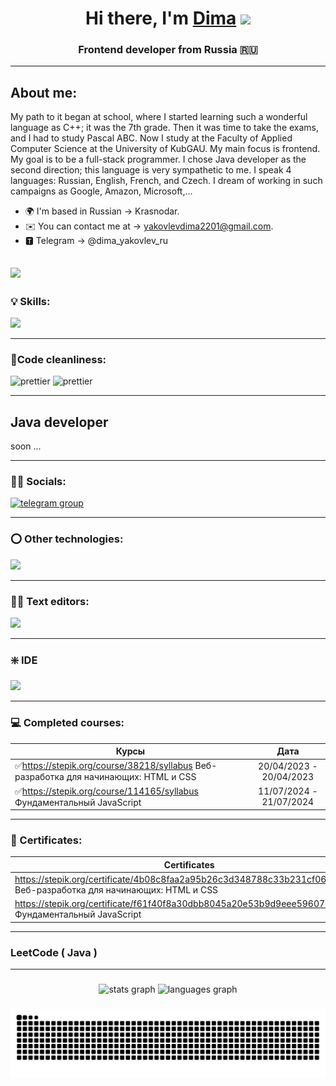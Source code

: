 <h1 align="center">Hi there, I'm <a href="https://daniilshat.ru/" target="_blank">Dima</a> 
<img src="https://github.com/blackcater/blackcater/raw/main/images/Hi.gif" height="32"/></h1>
<h3 align="center">Frontend developer from Russia 🇷🇺</h3>

---

## About me:
My path to it began at school, where I started learning such a wonderful language as C++; it was the 7th grade. Then it was time to take the exams, and I had to study Pascal ABC. Now I study at the Faculty of Applied Computer Science at the University of KubGAU. My main focus is frontend. My goal is to be a full-stack programmer. I chose Java developer as the second direction; this language is very sympathetic to me. I speak 4 languages: Russian, English, French, and Czech. I dream of working in such campaigns as Google, Amazon, Microsoft,...

* 🌍 I'm based in Russian -> Krasnodar.
* ✉️  You can contact me at -> [yakovlevdima2201@gmail.com](mailto:yakovlevdima2201@gmail.com).
* 🆃 Telegram -> @dima_yakovlev_ru

[![](https://visitcount.itsvg.in/api?id=dimaBMW&icon=0&color=0)](https://visitcount.itsvg.in)
---
### 💡 Skills: 

<p align="left">
  <a href="https://skillicons.dev">
    <img src="https://skillicons.dev/icons?i=git,babel,bash,c,cs,cpp,css,docker,html,htmx,js,jest,less,nodejs,npm,powershell,react,redux,sass,svelte,tailwind,ts,vite,bun,fastapi" />
  </a>
</p>
 
---
### 🧹Сode cleanliness:

<p align="left"> 
 <img src="https://icon-icons.com/icons2/2107/PNG/512/file_type_light_prettier_icon_130445.png" width="36" height="36" alt="prettier" />
 <img src="https://icon-icons.com/icons2/2107/PNG/512/file_type_eslint_icon_130613.png" width="36" height="36" alt="prettier" />
</p>

---
## Java developer
 <p>soon ...</p>
 
---

### 🙍‍♂️ Socials:

<div id="badges">
    <a href="https://t.me/dima_yakovlev_ru" target="_blank">
      <img src="https://cdn-icons-png.flaticon.com/512/2111/2111646.png" width="40" height="40" alt="telegram group" />
    </a>
</div>

---
### ⭕ Other technologies:
<p align="left">
  <a href="https://skillicons.dev">
    <img src="https://skillicons.dev/icons?i=ae,au,blender,figma,ai,notion,ps,qt,unreal,unity,xd" />
  </a>
</p>

---

### 🧑‍💻 Text editors:
<p align="left">
  <a href="https://skillicons.dev">
    <img src="https://skillicons.dev/icons?i=vscode,sublime,atom,vim" />
  </a>
</p>

---
### ❇️ IDE
<p align="left">
  <a href="https://skillicons.dev">
    <img src="https://skillicons.dev/icons?i=idea,webstorm,visualstudio" />
  </a>
</p>

---
### 💻 Completed courses:
| Курсы                                                           | Дата              |
| ----------------------------------------------------------------| :---------------: |
| ✅https://stepik.org/course/38218/syllabus Веб-разработка для начинающих: HTML и CSS                           | 20/04/2023 - 20/04/2023|
| ✅https://stepik.org/course/114165/syllabus Фундаментальный JavaScript                                         | 11/07/2024 - 21/07/2024|

---
### 📃 Сertificates:
| Сertificates                                                    | Дата              |
| ----------------------------------------------------------------| :---------------: |
| https://stepik.org/certificate/4b08c8faa2a95b26c3d348788c33b231cf062fe6.pdf Веб-разработка для начинающих: HTML и CSS   |20/04/2023|
| https://stepik.org/certificate/f61f40f8a30dbb8045a20e53b9d9eee596077745.pdf Фундаментальный JavaScript                  |21/07/2024|
---  
### LeetCode ( Java )
---

###

<div align="center">
<img src="https://github-readme-stats.vercel.app/api?username=dimaBMW&hide_title=false&hide_rank=false&show_icons=true&include_all_commits=true&count_private=true&disable_animations=false&theme=tokyonight&locale=en&hide_border=false" height="150" alt="stats graph" />
<img src="https://github-readme-stats.vercel.app/api/top-langs?username=dimaBMW&locale=en&hide_title=false&layout=compact&card_width=320&langs_count=5&theme=tokyonight&hide_border=false" height="150" alt="languages graph" />
</div>

###

<img src="https://raw.githubusercontent.com/dimaBMW/dimaBMW/output/snake.svg" alt="Snake animation" />

###
